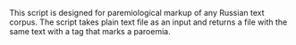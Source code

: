 This script is designed for paremiological markup of any Russian text corpus.
The script takes plain text file as an input and returns a file with the same text with a tag <parem></parem> that marks a paroemia.
